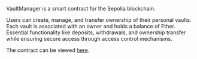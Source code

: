 VaultManager is a smart contract for the Sepolia blockchain. 

Users can create, manage, and transfer ownership of their personal vaults. Each vault is associated with an owner and holds a balance of Ether. Essential functionality like deposits, withdrawals, and ownership transfer while ensuring secure access through access control mechanisms. 

The contract can be viewed [here](https://sepolia.etherscan.io/address/0xa0AA9C3E560ff87E6DFf40cD0a0be3d5cA1E514E).
